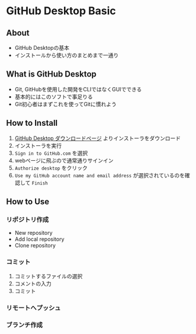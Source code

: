 # GitHub Desktop Basic

## About
- GitHub Desktopの基本
- インストールから使い方のまとめまで一通り

## What is GitHub Desktop
- Git, GitHubを使用した開発をCLIではなくGUIでできる
- 基本的にはこのソフトで事足りる
- Git初心者はまずこれを使ってGitに慣れよう

## How to Install
1. [GitHub Desktop ダウンロードページ](https://desktop.github.com/) よりインストーラをダウンロード
2. インストーラを実行
3. `Sign in to GitHub.com` を選択
4. webページに飛ぶので通常通りサインイン
5. `Authorize desktop` をクリック
6. `Use my GitHub account name and email address` が選択されているのを確認して `Finish`

## How to Use
### リポジトリ作成
- New repository
- Add local repository
- Clone repository
### コミット
1. コミットするファイルの選択
2. コメントの入力
3. コミット
### リモートへプッシュ
### ブランチ作成
